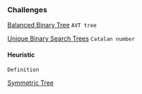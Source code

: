 ### Challenges

[Balanced Binary Tree](http://oj.leetcode.com/problems/balanced-binary-tree/) `AVT tree`

[Unique Binary Search Trees](http://oj.leetcode.com/problems/unique-binary-search-trees/) `Catalan number`

#### Heuristic

`Definition`

[Symmetric Tree](http://oj.leetcode.com/problems/symmetric-tree/)
